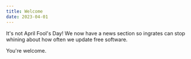 ```yaml
---
title: Welcome
date: 2023-04-01
---
```


It's not April Fool's Day! We now have a news section so ingrates can stop whining about how often we update free software.

You're welcome.
